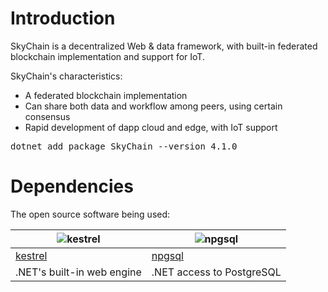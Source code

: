 # Introduction  

SkyChain is a decentralized Web & data framework, with built-in federated blockchain implementation and support for IoT.

SkyChain's characteristics:

* A federated blockchain implementation
* Can share both data and workflow among peers, using certain consensus
* Rapid development of dapp cloud and edge, with IoT support

<pre>
dotnet add package SkyChain --version 4.1.0
</pre>

# Dependencies

The open source software being used: 

| ![kestrel](https://raw.githubusercontent.com/skyiah/SkyChain/master/Docs/netcore.jpg) | ![npgsql](https://raw.githubusercontent.com/skyiah/SkyChain/master/Docs/postgresql.png) |
| ---- | ----- |
| [kestrel](https://github.com/aspnet/AspNetCore) | [npgsql](http://www.npgsql.org) |
| .NET's built-in web engine | .NET access to PostgreSQL |
